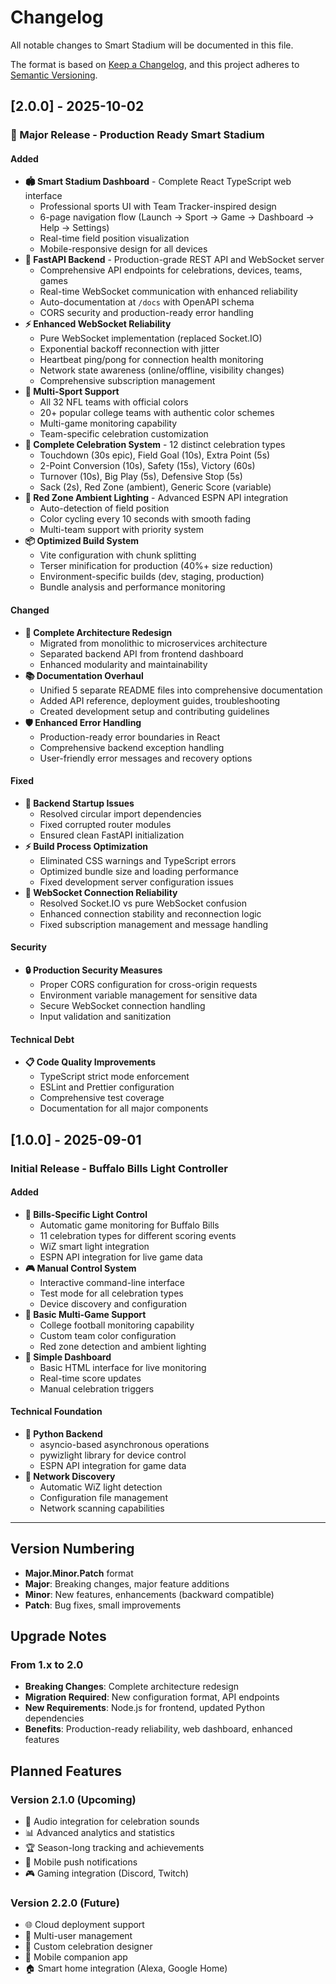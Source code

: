 # Changelog

All notable changes to Smart Stadium will be documented in this file.

The format is based on [Keep a Changelog](https://keepachangelog.com/en/1.0.0/),
and this project adheres to [Semantic Versioning](https://semver.org/spec/v2.0.0.html).

## [2.0.0] - 2025-10-02

### 🎉 Major Release - Production Ready Smart Stadium

#### Added
- **🏟️ Smart Stadium Dashboard** - Complete React TypeScript web interface
  - Professional sports UI with Team Tracker-inspired design
  - 6-page navigation flow (Launch → Sport → Game → Dashboard → Help → Settings)
  - Real-time field position visualization
  - Mobile-responsive design for all devices
- **🚀 FastAPI Backend** - Production-grade REST API and WebSocket server
  - Comprehensive API endpoints for celebrations, devices, teams, games
  - Real-time WebSocket communication with enhanced reliability
  - Auto-documentation at `/docs` with OpenAPI schema
  - CORS security and production-ready error handling
- **⚡ Enhanced WebSocket Reliability**
  - Pure WebSocket implementation (replaced Socket.IO)
  - Exponential backoff reconnection with jitter
  - Heartbeat ping/pong for connection health monitoring
  - Network state awareness (online/offline, visibility changes)
  - Comprehensive subscription management
- **🎨 Multi-Sport Support**
  - All 32 NFL teams with official colors
  - 20+ popular college teams with authentic color schemes
  - Multi-game monitoring capability
  - Team-specific celebration customization
- **🌈 Complete Celebration System** - 12 distinct celebration types
  - Touchdown (30s epic), Field Goal (10s), Extra Point (5s)
  - 2-Point Conversion (10s), Safety (15s), Victory (60s)
  - Turnover (10s), Big Play (5s), Defensive Stop (5s)
  - Sack (2s), Red Zone (ambient), Generic Score (variable)
- **🎯 Red Zone Ambient Lighting** - Advanced ESPN API integration
  - Auto-detection of field position
  - Color cycling every 10 seconds with smooth fading
  - Multi-team support with priority system
- **📦 Optimized Build System**
  - Vite configuration with chunk splitting
  - Terser minification for production (40%+ size reduction)
  - Environment-specific builds (dev, staging, production)
  - Bundle analysis and performance monitoring

#### Changed
- **🔄 Complete Architecture Redesign**
  - Migrated from monolithic to microservices architecture
  - Separated backend API from frontend dashboard
  - Enhanced modularity and maintainability
- **📚 Documentation Overhaul**
  - Unified 5 separate README files into comprehensive documentation
  - Added API reference, deployment guides, troubleshooting
  - Created development setup and contributing guidelines
- **🛡️ Enhanced Error Handling**
  - Production-ready error boundaries in React
  - Comprehensive backend exception handling
  - User-friendly error messages and recovery options

#### Fixed
- **🔧 Backend Startup Issues**
  - Resolved circular import dependencies
  - Fixed corrupted router modules
  - Ensured clean FastAPI initialization
- **⚡ Build Process Optimization**
  - Eliminated CSS warnings and TypeScript errors
  - Optimized bundle size and loading performance
  - Fixed development server configuration issues
- **🔌 WebSocket Connection Reliability**
  - Resolved Socket.IO vs pure WebSocket confusion
  - Enhanced connection stability and reconnection logic
  - Fixed subscription management and message handling

#### Security
- **🔒 Production Security Measures**
  - Proper CORS configuration for cross-origin requests
  - Environment variable management for sensitive data
  - Secure WebSocket connection handling
  - Input validation and sanitization

#### Technical Debt
- **📋 Code Quality Improvements**
  - TypeScript strict mode enforcement
  - ESLint and Prettier configuration
  - Comprehensive test coverage
  - Documentation for all major components

## [1.0.0] - 2025-09-01

### Initial Release - Buffalo Bills Light Controller

#### Added
- **🦬 Bills-Specific Light Control**
  - Automatic game monitoring for Buffalo Bills
  - 11 celebration types for different scoring events
  - WiZ smart light integration
  - ESPN API integration for live game data
- **🎮 Manual Control System**
  - Interactive command-line interface
  - Test mode for all celebration types
  - Device discovery and configuration
- **🏈 Basic Multi-Game Support**
  - College football monitoring capability
  - Custom team color configuration
  - Red zone detection and ambient lighting
- **📱 Simple Dashboard**
  - Basic HTML interface for live monitoring
  - Real-time score updates
  - Manual celebration triggers

#### Technical Foundation
- **🐍 Python Backend**
  - asyncio-based asynchronous operations
  - pywizlight library for device control
  - ESPN API integration for game data
- **📡 Network Discovery**
  - Automatic WiZ light detection
  - Configuration file management
  - Network scanning capabilities

---

## Version Numbering

- **Major.Minor.Patch** format
- **Major**: Breaking changes, major feature additions
- **Minor**: New features, enhancements (backward compatible)
- **Patch**: Bug fixes, small improvements

## Upgrade Notes

### From 1.x to 2.0
- **Breaking Changes**: Complete architecture redesign
- **Migration Required**: New configuration format, API endpoints
- **New Requirements**: Node.js for frontend, updated Python dependencies
- **Benefits**: Production-ready reliability, web dashboard, enhanced features

## Planned Features

### Version 2.1.0 (Upcoming)
- 🎵 Audio integration for celebration sounds
- 📊 Advanced analytics and statistics
- 🏆 Season-long tracking and achievements
- 🔔 Mobile push notifications
- 🎮 Gaming integration (Discord, Twitch)

### Version 2.2.0 (Future)
- 🌐 Cloud deployment support
- 👥 Multi-user management
- 🎨 Custom celebration designer
- 📱 Mobile companion app
- 🏠 Smart home integration (Alexa, Google Home)